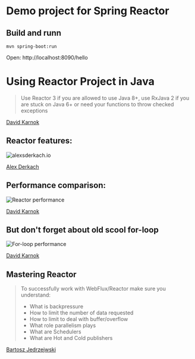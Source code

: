 # Demo project for Spring Reactor

## Build and runn
```
mvn spring-boot:run
```

Open: http://localhost:8090/hello


# Using Reactor Project in Java

> Use Reactor 3 if you are allowed to use Java 8+, use RxJava 2 if you are stuck on Java 6+ or need your functions to throw checked exceptions

[David Karnok](https://twitter.com/akarnokd/status/780135681897197568)

## Reactor features:

![alexsderkach.io](http://alexsderkach.io/assets/posts/2017-04-22-comparing-java-8-rxjava-reactor/conclusion.png "alexsderkach.io")

[Alex Derkach](http://alexsderkach.io/comparing-java-8-rxjava-reactor/)

## Performance comparison:

![Reactor performance](https://pbs.twimg.com/media/CtOX-icWEAAJi1I.jpg "David Karnok Reactor Comparison")

[David Karnok](https://twitter.com/akarnokd/status/780135681897197568)

## But don't forget about old scool for-loop

![For-loop performance](https://pbs.twimg.com/media/Dw86dJEWwAAGjip.jpg "David Karnok Reactor Comparison")

[David Karnok](https://twitter.com/akarnokd/status/780135681897197568)

## Mastering Reactor

> To successfully work with WebFlux/Reactor make sure you understand:
> - What is backpressure
> - How to limit the number of data requested
> - How to limit to deal with buffer/overflow
> - What role parallelism plays
> - What are Schedulers
> - What are Hot and Cold publishers

[Bartosz Jedrzejwski](https://www.e4developer.com/2018/04/28/springs-webflux-reactor-parallelism-and-backpressure/)
